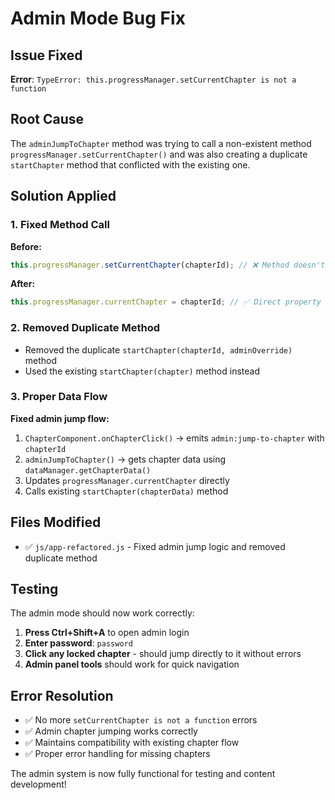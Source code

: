 # Admin Mode Bug Fix

## Issue Fixed
**Error**: `TypeError: this.progressManager.setCurrentChapter is not a function`

## Root Cause
The `adminJumpToChapter` method was trying to call a non-existent method `progressManager.setCurrentChapter()` and was also creating a duplicate `startChapter` method that conflicted with the existing one.

## Solution Applied

### 1. Fixed Method Call
**Before:**
```javascript
this.progressManager.setCurrentChapter(chapterId); // ❌ Method doesn't exist
```

**After:**
```javascript
this.progressManager.currentChapter = chapterId; // ✅ Direct property assignment
```

### 2. Removed Duplicate Method
- Removed the duplicate `startChapter(chapterId, adminOverride)` method
- Used the existing `startChapter(chapter)` method instead

### 3. Proper Data Flow
**Fixed admin jump flow:**
1. `ChapterComponent.onChapterClick()` → emits `admin:jump-to-chapter` with `chapterId`
2. `adminJumpToChapter()` → gets chapter data using `dataManager.getChapterData()`
3. Updates `progressManager.currentChapter` directly
4. Calls existing `startChapter(chapterData)` method

## Files Modified
- ✅ `js/app-refactored.js` - Fixed admin jump logic and removed duplicate method

## Testing
The admin mode should now work correctly:

1. **Press Ctrl+Shift+A** to open admin login
2. **Enter password**: `password`
3. **Click any locked chapter** - should jump directly to it without errors
4. **Admin panel tools** should work for quick navigation

## Error Resolution
- ✅ No more `setCurrentChapter is not a function` errors
- ✅ Admin chapter jumping works correctly
- ✅ Maintains compatibility with existing chapter flow
- ✅ Proper error handling for missing chapters

The admin system is now fully functional for testing and content development!
